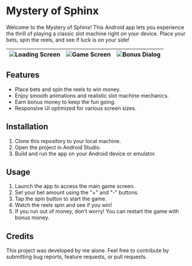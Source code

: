 # Mystery of Sphinx
Welcome to the Mystery of Sphinx! This Android app lets you experience the thrill of playing a classic slot machine right on your device. Place your bets, spin the reels, and see if luck is on your side!

| ![Loading Screen](https://github.com/SilentCoast/CasinoSlots/assets/94042423/5b583df1-69f2-42ba-9d9c-9b4a353add6d) | ![Game Screen](https://github.com/SilentCoast/CasinoSlots/assets/94042423/51efb533-33cf-4035-bc55-a22ad9a6fe1d) | ![Bonus Dialog](https://github.com/SilentCoast/CasinoSlots/assets/94042423/ed218460-afcb-4577-a17e-86ed6a405ab6) |
| --- | --- | --- |

## Features
- Place bets and spin the reels to win money.
- Enjoy smooth animations and realistic slot machine mechanics.
- Earn bonus money to keep the fun going.
- Responsive UI optimized for various screen sizes.

## Installation
1. Clone this repository to your local machine.
2. Open the project in Android Studio.
3. Build and run the app on your Android device or emulator.

## Usage
1. Launch the app to access the main game screen.
2. Set your bet amount using the "+" and "-" buttons.
3. Tap the spin button to start the game.
4. Watch the reels spin and see if you win!
5. If you run out of money, don't worry! You can restart the game with bonus money.

## Credits
This project was developed by me alone. Feel free to contribute by submitting bug reports, feature requests, or pull requests.
